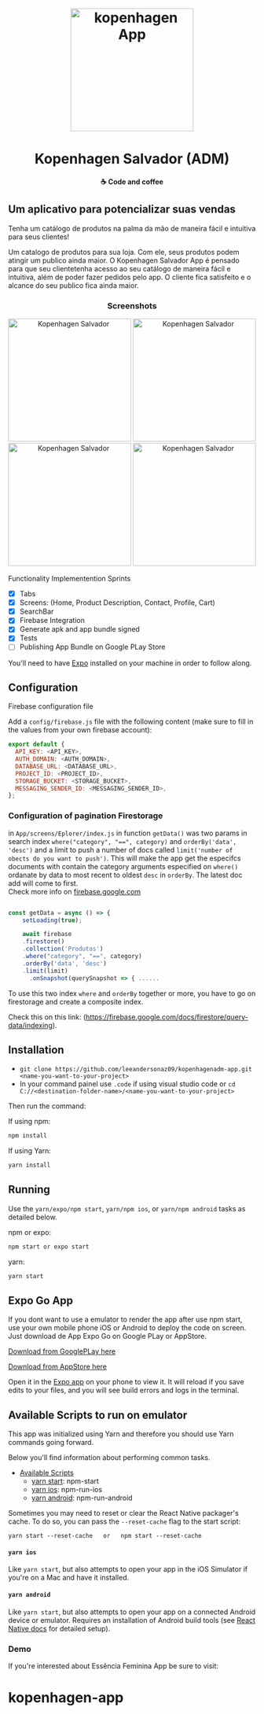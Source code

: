 <h1 align="center">
    <img alt="kopenhagen App" title="#delicinha" src="assets/icon.png" width="250px" />
</h1>

<h1 align="center">
  Kopenhagen Salvador (ADM)
</h1>

<h4 align="center">
  ☕  Code and coffee
</h4>

## Um aplicativo para potencializar suas vendas

Tenha um catálogo de produtos na palma da mão de maneira fácil e intuitiva para seus clientes!

Um catalogo de produtos para sua loja. Com ele, seus produtos podem atingir um publico ainda maior. O Kopenhagen Salvador App é pensado para que seu clientetenha acesso ao seu catálogo de maneira fácil e intuitiva, além de poder fazer pedidos pelo app. O cliente fica satisfeito e o alcance do seu publico fica ainda maior. 

<h3 align="center">
  Screenshots
</h3>

<p align="center">
    <img alt="Kopenhagen Salvador" title="#delicinha" src="Screenshot/Screenshot_20210916-164138_Kopenhagen Salvador.jpg" width="250px" />
    <img alt="Kopenhagen Salvador" title="#delicinha" src="Screenshot/InkedScreenshot_20210916-164316_Kopenhagen Salvador_LI.jpg" width="250px" />
    <img alt="Kopenhagen Salvador" title="#delicinha" src="Screenshot/Screenshot_20210916-164152_Kopenhagen Salvador.jpg" width="250px" />
    <img alt="Kopenhagen Salvador" title="#delicinha" src="Screenshot/InkedScreenshot_20210916-164316_Kopenhagen Salvador_LI.jpg" width="250px" />
</p>

Functionality Implementention Sprints

- [x] Tabs
- [x] Screens: (Home, Product Description, Contact, Profile, Cart)
- [x] SearchBar
- [x] Firebase Integration
- [x] Generate apk and app bundle signed
- [x] Tests
- [ ] Publishing App Bundle on Google PLay Store

You'll need to have [Expo](https://expo.io/learn) installed on your machine in order to follow along.

## Configuration

Firebase configuration file

Add a `config/firebase.js` file with the following content (make sure to fill in the values from your own firebase account):

```js
export default {
  API_KEY: <API_KEY>,
  AUTH_DOMAIN: <AUTH_DOMAIN>,
  DATABASE_URL: <DATABASE_URL>,
  PROJECT_ID: <PROJECT_ID>,
  STORAGE_BUCKET: <STORAGE_BUCKET>,
  MESSAGING_SENDER_ID: <MESSAGING_SENDER_ID>,
};
```
### Configuration of pagination Firestorage

in `App/screens/Eplorer/index.js` in function `getData()` was two params in search index `where("category", "==", category)` and `orderBy('data', 'desc')` and a limit to push a number of docs called `limit('number of obects do you want to push')`. This will make the app get the especifcs documents with contain the category arguments especified on `where()` ordanate by data to most recent to oldest `desc` in `orderBy`. The latest doc add will come to first.  
Check more info on [firebase.google.com](https://firebase.google.com/docs/firestore/query-data/query-cursors)

```js

const getData = async () => {
    setLoading(true);

    await firebase
    .firestore()
    .collection('Produtos')
    .where("category", "==", category)
    .orderBy('data', 'desc')
    .limit(limit)
      .onSnapshot(querySnapshot => { ......

```

To use this two index `where` and `orderBy` together or more, you have to go on firestorage and create a composite index. 

Check this on this link: (https://firebase.google.com/docs/firestore/query-data/indexing).

## Installation

- `git clone https://github.com/leeandersonaz09/kopenhagenadm-app.git <name-you-want-to-your-project>`
- In your command painel use `.code` if using visual studio code or  `cd C://<destination-folder-name>/<name-you-want-to-your-project>`

Then run the command: 

If using npm:

```sh
npm install
```

If using Yarn:

```sh
yarn install
```


## Running

Use the `yarn/expo/npm start`, `yarn/npm ios`, or `yarn/npm android` tasks as detailed below.

npm or expo:

```sh
npm start or expo start
```

yarn:

```sh
yarn start
```
## Expo Go App 
  
If you dont want to use a emulator to render the app after use npm start, use your own mobile phone iOS or Android to deploy the code on screen. Just download de App Expo Go on Google PLay or AppStore. 
  
[Download from GooglePLay here](https://play.google.com/store/apps/details?id=host.exp.exponent&hl=pt_BR&gl=US)
  
[Download from AppStore here](https://apps.apple.com/br/app/expo-client/id982107779)
  
Open it in the [Expo app](https://expo.io) on your phone to view it. It will reload if you save edits to your files, and you will see build errors and logs in the terminal.
  
## Available Scripts to run on emulator

This app was initialized using Yarn and therefore you should use Yarn commands going forward.

Below you'll find information about performing common tasks.

* [Available Scripts](#available-scripts)
  * [yarn start](#npm-start): npm-start
  * [yarn ios](#npm-run-ios): npm-run-ios
  * [yarn android](#npm-run-android): npm-run-android

Sometimes you may need to reset or clear the React Native packager's cache. To do so, you can pass the `--reset-cache` flag to the start script:

```
yarn start --reset-cache   or   npm start --reset-cache
```

#### `yarn ios`

 Like `yarn start`, but also attempts to open your app in the iOS Simulator if you're on a Mac and have it installed.

#### `yarn android`

Like `yarn start`, but also attempts to open your app on a connected Android device or emulator. Requires an installation of Android build tools (see [React Native docs](https://facebook.github.io/react-native/docs/getting-started.html) for detailed setup).

### Demo 
If you're interested about Essência Feminina App be sure to visit:

# kopenhagen-app
